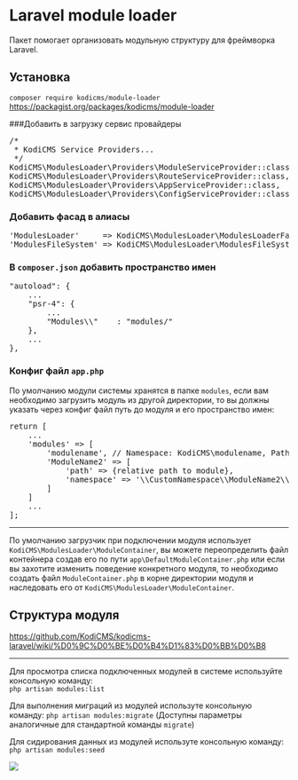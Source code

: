 # Laravel module loader

Пакет помогает организовать модульную структуру для фреймворка Laravel.

## Установка

`composer require kodicms/module-loader`
https://packagist.org/packages/kodicms/module-loader

###Добавить в загрузку сервис провайдеры
<pre>
/*
 * KodiCMS Service Providers...
 */
KodiCMS\ModulesLoader\Providers\ModuleServiceProvider::class,
KodiCMS\ModulesLoader\Providers\RouteServiceProvider::class,
KodiCMS\ModulesLoader\Providers\AppServiceProvider::class,
KodiCMS\ModulesLoader\Providers\ConfigServiceProvider::class,
</pre>

### Добавить фасад в алиасы
<pre>
'ModulesLoader'     => KodiCMS\ModulesLoader\ModulesLoaderFacade::class,
'ModulesFileSystem' => KodiCMS\ModulesLoader\ModulesFileSystemFacade::class,
</pre>


### В `composer.json` добавить пространство имен
<pre>
"autoload": {
	...
	"psr-4": {
		...
		"Modules\\"    : "modules/"
	},
	...
},
</pre>

### Конфиг файл `app.php`
По умолчанию модули системы хранятся в папке `modules`, если вам необходимо загрузить модуль из другой директории, то вы должны указать через конфиг файл путь до модуля и его пространство имен:

<pre>
return [
	...
    'modules' => [
    	'modulename', // Namespace: KodiCMS\modulename, Path baseDir/modules/modulename
    	'ModuleName2' => [
    		'path' => {relative path to module},
    		'namespace' => '\\CustomNamespace\\ModuleName2\\'
    	]
    ]
    ...
];
</pre>

----------

По умолчанию загрузчик при подключении модуля использует `KodiCMS\ModulesLoader\ModuleContainer`, вы можете переопределить файл контейнера создав его по пути `app\DefaultModuleContainer.php` или если вы захотите изменить поведение конкретного модуля, то необходимо создать файл `ModuleContainer.php` в корне директории модуля и наследовать его от `KodiCMS\ModulesLoader\ModuleContainer`.

## Структура модуля
https://github.com/KodiCMS/kodicms-laravel/wiki/%D0%9C%D0%BE%D0%B4%D1%83%D0%BB%D0%B8

----------

Для просмотра списка подключенных модулей в системе используйте консольную команду:  
`php artisan modules:list`

Для выполнения миграций из модулей используте консольную команду:
`php artisan modules:migrate` (Доступны параметры аналогичные для стандартной команды `migrate`)

Для сидирования данных из модулей используте консольную команду:
`php artisan modules:seed`

![](https://dl.dropboxusercontent.com/u/1110641/kodicms-wiki/modulesList.png)
